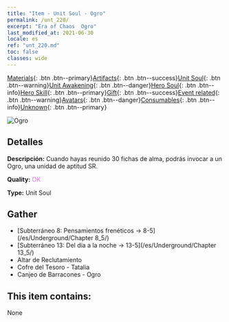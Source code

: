```yaml
---
title: "Item - Unit Soul - Ogro"
permalink: /unt_220/
excerpt: "Era of Chaos  Ogro"
last_modified_at: 2021-06-30
locale: es
ref: "unt_220.md"
toc: false
classes: wide
---
```

 [Materials](/ItemsES/){: .btn .btn--primary}[Artifacts](/ItemsES/Artifacts/){: .btn .btn--success}[Unit Soul](/ItemsES/UnitSoul/){: .btn .btn--warning}[Unit Awakening](/ItemsES/UnitAwakening/){: .btn .btn--danger}[Hero Soul](/ItemsES/HeroSoul/){: .btn .btn--info}[Hero Skill](/ItemsES/HeroSkill/){: .btn .btn--primary}[Gift](/ItemsES/Gift/){: .btn .btn--success}[Event related](/ItemsES/Events/){: .btn .btn--warning}[Avatars](/ItemsES/Avatars/){: .btn .btn--danger}[Consumables](/ItemsES/Consumables/){: .btn .btn--info}[Unknown](/ItemsES/Unknown/){: .btn .btn--primary}

 ![Ogro](/images/u/ti_shirenmo.jpg)

## Detalles
 **Descripción:** Cuando hayas reunido 30 fichas de alma, podrás invocar a un Ogro, una unidad de aptitud SR.

 **Quality:** <span style="color: #DA70D6">OK</span>

 **Type:** Unit Soul

## Gather

*    [Subterráneo 8: Pensamientos frenéticos -> 8-5](/es/Underground/Chapter 8_5/) 
*    [Subterráneo 13: Del día a la noche -> 13-5](/es/Underground/Chapter 13_5/) 
*    Altar de Reclutamiento 
*    Cofre del Tesoro - Tatalia 
*    Canjeo de Barracones - Ogro 

## This item contains:

  None

